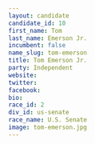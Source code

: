 ```yaml
---
layout: candidate
candidate_id: 10
first_name: Tom
last_name: Emerson Jr.
incumbent: false
name_slug: tom-emerson
title: Tom Emerson Jr.
party: Independent
website: 
twitter: 
facebook: 
bio: 
race_id: 2
div_id: us-senate
race_name: U.S. Senate
image: tom-emerson.jpg
---
```

